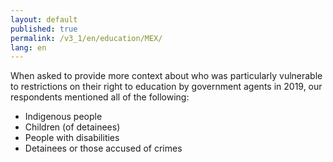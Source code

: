 ```yaml
---
layout: default
published: true
permalink: /v3_1/en/education/MEX/
lang: en
---
```

When asked to provide more context about who was particularly vulnerable to restrictions on their right to education by government agents in 2019, our respondents mentioned all of the following:

-	Indigenous people
-	Children (of detainees)
-	People with disabilities 
-	Detainees or those accused of crimes
